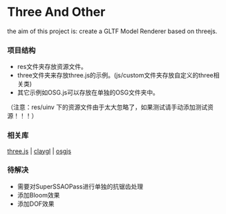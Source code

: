 Three And Other
==================

the aim of this project is: create a GLTF Model Renderer based on threejs.

### 项目结构

* res文件夹存放资源文件。
* three文件夹来存放three.js的示例。(js/custom文件夹存放自定义的three相关类)
* 其它示例如OSG.js可以存放在单独的OSG文件夹中。

（注意：res/uinv 下的资源文件由于太大忽略了，如果测试请手动添加测试资源！！！）

### 相关库

[three.js](https://github.com/mrdoob/three.js) |
[claygl](https://github.com/pissang/claygl) |
[osgjs](https://github.com/cedricpinson/osgjs)

### 待解决

* 需要对SuperSSAOPass进行单独的抗锯齿处理
* 添加Bloom效果
* 添加DOF效果
